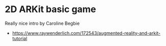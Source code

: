 # 2D ARKit basic game

Really nice intro by Caroline Begbie

* https://www.raywenderlich.com/172543/augmented-reality-and-arkit-tutorial


